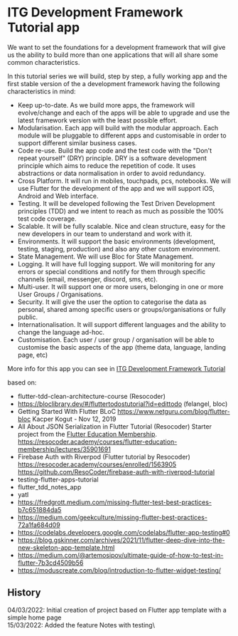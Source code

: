 # ITG Development Framework Tutorial app

We want to set the foundations for a development framework that will give us the ability
to build more than one applications that will all share some common characteristics.

In this tutorial series we will build, step by step, a fully working app and 
the first stable version of the a development framework having the following 
characteristics in mind:
- Keep up-to-date. As we build more apps, the framework will evolve/change and each of the apps will be able to upgrade and use the latest framework version with the least possible effort.
- Modularisation. Each app will build with the modular approach. Each module will be pluggable to different apps and customisable in order to support different similar business cases.
- Code re-use. Build the app code and the test code with the "Don't repeat yourself" (DRY) principle. DRY is a software development principle which aims to reduce the repetition of code. It uses abstractions or data normalisation in order to avoid redundancy.
- Cross Platform. It will run in mobiles, touchpads, pcs, notebooks. We will use Flutter for the development of the app and we will support iOS, Android and Web interface.
- Testing. It will be developed following the Test Driven Development principles (TDD) and we intent to reach as much as possible the 100% test code coverage.
- Scalable. It will be fully scalable. Nice and clean structure, easy for the new developers in our team to understand and work with it.
- Environments. It will support the basic environments (development, testing, staging, production) and also any other custom environment.
- State Management. We will use Bloc for State Management.
- Logging. It will have full logging support. We will monitoring for any errors or special conditions and notify for them through specific channels (email, messenger, discord, sms, etc).
- Multi-user. It will support one or more users, belonging in one or more User Groups / Organisations.
- Security. It will give the user the option to categorise the data as personal, shared among specific users or groups/organisations or fully public.
- Internationalisation. It will support different languages and the ability to change the language ad-hoc.
- Customisation. Each user / user group / organisation will be able to customise the basic aspects of the app (theme data, language, landing page, etc)

More info for this app you can see in [ITG Development Framework Tutorial](http://apgortsilas.aggate.gr/development-framework-tutorial-series-build-a-full-working-app-with-flutter-and-clean-architecture-introduction)

based on:
* flutter-tdd-clean-architecture-course (Resocoder)
* https://bloclibrary.dev/#/fluttertodostutorial?id=edittodo (felangel, bloc)
* Getting Started With Flutter BLoC
  https://www.netguru.com/blog/flutter-bloc
  Kacper Kogut - Nov 12, 2019
* All About JSON Serialization in Flutter Tutorial (Resocoder)
  Starter project from the [Flutter Education Membership](https://resocoder.com/fem).
  https://resocoder.academy/courses/flutter-education-membership/lectures/35901691
* Firebase Auth with Riverpod (Flutter tutorial by Resocoder)
  https://resocoder.academy/courses/enrolled/1563905
  https://github.com/ResoCoder/firebase-auth-with-riverpod-tutorial
* testing-flutter-apps-tutorial
* flutter_tdd_notes_app
* yatl
* https://fredgrott.medium.com/missing-flutter-test-best-practices-b7c651884da5
* https://medium.com/geekculture/missing-flutter-best-practices-72a1fa684d09
* https://codelabs.developers.google.com/codelabs/flutter-app-testing#0
* https://blog.gskinner.com/archives/2021/11/flutter-deep-dive-into-the-new-skeleton-app-template.html
* https://medium.com/@artemosipov/ultimate-guide-of-how-to-test-in-flutter-7b3cd4509b56
* https://moduscreate.com/blog/introduction-to-flutter-widget-testing/

## History

04/03/2022: Initial creation of project based on Flutter app template with a simple home page\
15/03/2022: Added the feature Notes with testing\
